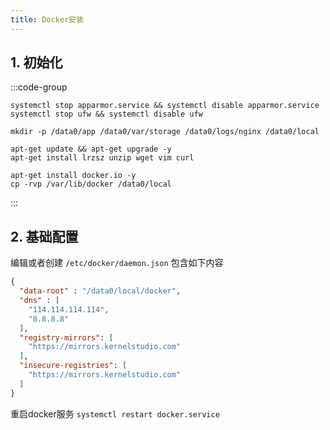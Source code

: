 ```yaml
---
title: Docker安装
---
```


## 1. 初始化

:::code-group

```shell [Ubuntu]
systemctl stop apparmor.service && systemctl disable apparmor.service
systemctl stop ufw && systemctl disable ufw

mkdir -p /data0/app /data0/var/storage /data0/logs/nginx /data0/local

apt-get update && apt-get upgrade -y
apt-get install lrzsz unzip wget vim curl

apt-get install docker.io -y
cp -rvp /var/lib/docker /data0/local
```

:::


## 2. 基础配置

编辑或者创建 `/etc/docker/daemon.json` 包含如下内容

```json
{
  "data-root" : "/data0/local/docker",
  "dns" : [
    "114.114.114.114",
    "8.8.8.8"
  ],
  "registry-mirrors": [
    "https://mirrors.kernelstudio.com"
  ],
  "insecure-registries": [
    "https://mirrors.kernelstudio.com"
  ]
}
```

重启docker服务 `systemctl restart docker.service`